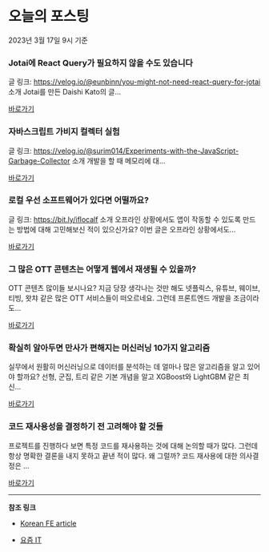 # 오늘의 포스팅 
2023년 3월 17일 9시 기준 

###  Jotai에 React Query가 필요하지 않을 수도 있습니다 

 글 링크: https://velog.io/@eunbinn/you-might-not-need-react-query-for-jotai 소개 Jotai를 만든 Daishi Kato의 글... 

 [바로가기](https://kofearticle.substack.com/p/korean-fe-article-jotai-react-query) 

###  자바스크립트 가비지 컬렉터 실험 

 글 링크: https://velog.io/@surim014/Experiments-with-the-JavaScript-Garbage-Collector 소개 개발을 할 때 메모리에 대... 

 [바로가기](https://kofearticle.substack.com/p/korean-fe-article-fcd) 

###  로컬 우선 소프트웨어가 있다면 어떨까요? 

 글 링크: https://bit.ly/iflocalf 소개 오프라인 상황에서도 앱이 작동할 수 있도록 만드는 방법에 대해 고민해보신 적이 있으신가요? 이번 글은 오프라인 상황에서도... 

 [바로가기](https://kofearticle.substack.com/p/korean-fe-article-b13) 

### 그 많은 OTT 콘텐츠는 어떻게 웹에서 재생될 수 있을까? 

 OTT 콘텐츠 많이들 보시나요? 지금 당장 생각나는 것만 해도 넷플릭스, 유튜브, 웨이브, 티빙, 왓챠 같은 많은 OTT 서비스들이 떠오르네요. 그런데 프론트엔드 개발을 조금이라도... 

 [바로가기](https://yozm.wishket.com/magazine/detail/1934/) 

### 확실히 알아두면 만사가 편해지는 머신러닝 10가지 알고리즘 

 실무에서 원활히 머신러닝으로 데이터를 분석하는 데 얼마나 많은 알고리즘을 알고 있어야 할까요? 선형, 군집, 트리 같은 기본 개념을 알고 XGBoost와 LightGBM 같은 최신... 

 [바로가기](https://yozm.wishket.com/magazine/detail/1931/) 

### 코드 재사용성을 결정하기 전 고려해야 할 것들 

 프로젝트를 진행하다 보면 특정 코드를 재사용하는 것에 대해 논의할 때가 많다. 그런데 항상 명확한 결론을 내지 못하고 끝낸 적이 많다. 왜 그럴까? 코드 재사용에 대한 의사결정은 ... 

 [바로가기](https://yozm.wishket.com/magazine/detail/1930/) 

---

**참조 링크**

- [Korean FE article](https://kofearticle.substack.com) 

- [요즘 IT](https://yozm.wishket.com/magazine) 

